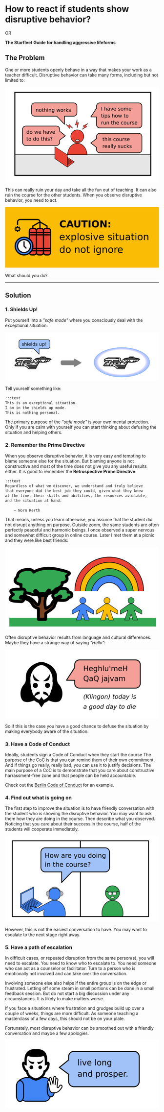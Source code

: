 
# How to react if students show disruptive behavior?

OR

**The Starfleet Guide for handling aggressive lifeforms**

## The Problem

One or more students openly behave in a way that makes your work as a teacher difficult.
Disruptive behavior can take many forms, including but not limited to:

![examples of disruptive comments](images/disruptive_comments.png)

This can really ruin your day and take all the fun out of teaching.
It can also ruin the course for the other students.
When you observe disruptive behavior, you need to act.

![explosive situation](images/explosive_situation.png)

What should you do?

----

## Solution

### 1. Shields Up!

Put yourself into a *"safe mode"* where you consciously deal with the exceptional situation:

![shields up](images/shields_up.png)

Tell yourself something like:

    :::text
    This is an exceptional situation.
    I am in the shields up mode.
    This is nothing personal.

The primary purpose of the *"safe mode"* is your own mental protection.
Only if you are calm with yourself you can start thinking about defusing the situation and helping others.

### 2. Remember the Prime Directive

When you observe disruptive behavior, it is very easy and tempting to blame someone else for the situation.
But blaming anyone is not constructive and most of the time does not give you any useful results either.
It is good to remember the **Retrospective Prime Directive**:

    :::text
    Regardless of what we discover, we understand and truly believe
    that everyone did the best job they could, given what they knew
    at the time, their skills and abilities, the resources available,
    and the situation at hand.
    
        — Norm Kerth

That means, unless you learn otherwise, you assume that the student did not disrupt anything on purpose.
Outside zoom, the same students are often perfectly peaceful and harmonic beings.
I once observed a super nervous and somewhat difficult group in online course.
Later I met them at a picnic and they were like best friends:

![](images/unicorn_park.png)

Often disruptive behavior results from language and cultural differences.
Maybe they have a strange way of saying *"Hello"*:

![Klingon speaking](images/klingon.png)

So if this is the case you have a good chance to defuse the situation by making everybody aware of the situation.

### 3. Have a Code of Conduct

Ideally, students sign a Code of Conduct when they start the course
The purpose of the CoC is that you can remind them of their own commitment.
And if things go really, really bad, you can use it to justify decisions.
The main purpose of a CoC is to demonstrate that you care about constructive harrassment-free zone and that people can be held accountable.

Check out the [Berlin Code of Conduct](https://berlincodeofconduct.org/) for an example.

### 4. Find out what is going on

The first step to improve the situation is to have friendly conversation with the student who is showing the disruptive behavior.
You may want to ask them how they are doing in the course.
Then describe what you observed.
Noticing that you care about their success in the course, half of the students will cooperate immediately.

![one on one conversation](images/one_on_one.png)
 
However, this is not the easiest conversation to have.
You may want to escalate to the next stage right away.

### 5. Have a path of escalation

In difficult cases, or repeated disruption from the same person(s), you will need to escalate.
You need to know who to escalate to.
You need someone who can act as a counselor or facilitator.
Turn to a person who is emotionally not involved and can take over the conversation.

Involving someone else also helps if the entire group is on the edge or frustrated.
Letting off some steam in small portions can be done in a small feedback session.
But do not start a big discussion under any circumstances. It is likely to make matters worse.

If you face a situations where frustration and grudges build up over a couple of weeks, things are more difficult.
As someone teaching a masterclass of a few days, this should not be on your plate.

Fortunately, most disruptive behavior can be smoothed out with a friendly conversation and maybe a few apologies.

![live long and prosper](images/vulcan.png)

